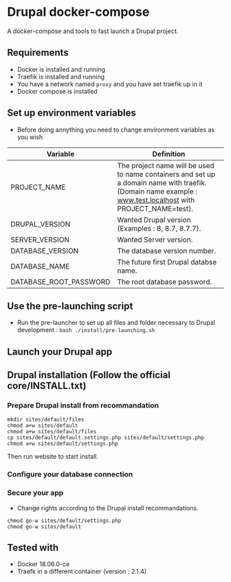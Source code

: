 # Drupal docker-compose
A docker-compose and tools to fast launch a Drupal project.

## Requirements
- Docker is installed and running
- Traefik is installed and running
- You have a network named `proxy` and you have set traefik up in it
- Docker compose is installed

## Set up environment variables
- Before doing annything you need to change environment variables as you wish

Variable | Definition
------------ | -------------
PROJECT_NAME | The project name will be used to name containers and set up a domain name with traefik. (Domain name example : www.test.localhost with PROJECT_NAME=test).
DRUPAL_VERSION | Wanted Drupal version (Examples : 8, 8.7, 8.7.7).
SERVER_VERSION | Wanted Server version.
DATABASE_VERSION | The database version number.
DATABASE_NAME | The future first Drupal databse name.
DATABASE_ROOT_PASSWORD | The root database password. 

## Use the pre-launching script
- Run the pre-launcher to set up all files and folder necessary to Drupal development :
```bash ./install/pre-launching.sh```

## Launch your Drupal app

## Drupal installation (Follow the official  core/INSTALL.txt)
### Prepare Drupal install from recommandation
```
mkdir sites/default/files
chmod a+w sites/default
chmod a+w sites/default/files
cp sites/default/default.settings.php sites/default/settings.php
chmod a+w sites/default/settings.php
```
Then run website to start install.

### Configure your database connection

### Secure your app
- Change rights according to the Drupal install recommandations.

```
chmod go-w sites/default/settings.php
chmod go-w sites/default
```


## Tested with
- Docker 18.06.0-ce
- Traefk in a different container (version : 2.1.4)
